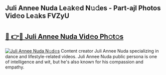 ## Juli Annee Nuda Le𝚊k𝚎d N𝚞𝚍es - Part-ajl Photos Vid𝚎o Le𝚊ks FVZyU

# <h2><a href="http://fbe66h.evod.top/?m=Juli+Annee+Nuda">🔗 👉🔴 Juli Annee Nuda Vid𝚎o Ph𝚘t𝚘s</a></h2>

[![Juli Annee Nuda N𝚞d𝚎s](https://i.imgur.com/8V9OHl7.gif)](http://fbe66h.evod.top/?m=Juli+Annee+Nuda)
Content creator Juli Annee Nuda specializing in dance and lifestyle-related videos. Juli Annee Nuda public persona is one of intelligence and wit, but he's also known for his compassion and empathy. 
